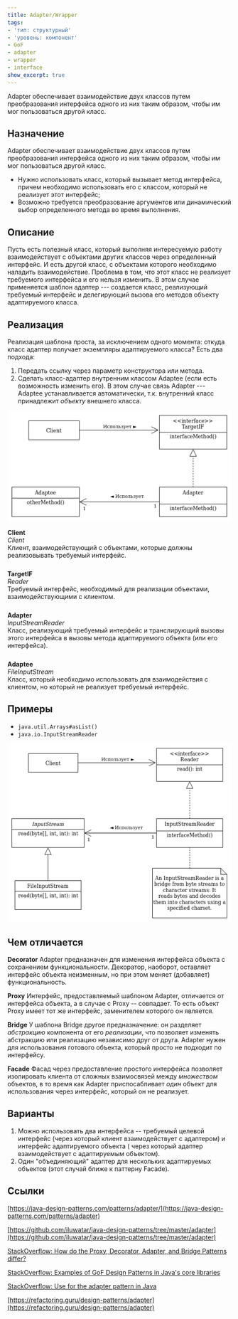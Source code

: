 ```yaml
---
title: Adapter/Wrapper
tags:
- 'тип: структурный'
- 'уровень: компонент'
- GoF
- adapter
- wrapper
- interface
show_excerpt: true
---
```


Adapter обеспечивает взаимодействие двух классов путем преобразования интерфейса
одного из них таким образом, чтобы им мог пользоваться другой класс.

<!--more-->

<style>
    .wrap {
        padding-bottom: 25px;
    }
</style>

## Назначение
Adapter обеспечивает взаимодействие двух классов путем преобразования интерфейса
одного из них таким образом, чтобы им мог пользоваться другой класс.

- Нужно использовать класс, который вызывает метод интерфейса, причем необходимо
    использовать его с классом, который не реализует этот интерфейс;
- Возможно требуется преобразование аргументов или динамический выбор определенного метода
    во время выполнения.

## Описание
Пусть есть полезный класс, который выполняя интересуемую работу взаимодействует
с объектами других классов через определенный интерфейс. И есть другой класс, с
объектами которого необходимо наладить взаимодействие. Проблема в том, что этот
класс не реализует требуемого интерфейса и его нельзя изменить. В этом случае
применяется шаблон адаптер --- создается класс, реализующий требуемый интерфейс
и делегирующий вызова его методов объекту адаптируемого класса.

## Реализация
Реализация шаблона проста, за исключением одного момента: откуда класс адаптер
получает экземпляры адаптируемого класса? Есть два подхода:
1. Передать ссылку через параметр конструктора или метода.
1. Сделать класс-адаптер внутренним классом Adaptee (если есть возможность
изменить его). В этом случае связь Adapter --- Adaptee устанавливается
автоматически, т.к. внутренний класс принадлежит *объекту* внешнего класса.

<p align="center">
  <img src="/assets/images/2021/01/adapter/adapter-class-diagram.png" />
</p>

<div class="grid grid--px-0">
  <div class="cell cell--lg-1 cell--3"><b>Client</b></div>
  <div class="cell cell--auto"><i>Client</i></div>
  <div class="cell cell--lg-12 wrap">Клиент, взаимодействующий с объектами, которые должны реализовывать требуемый интерфейс.</div>

  <div class="cell cell--lg-1 cell--3"><b>TargetIF</b></div>
  <div class="cell cell--auto"><i>Reader</i></div>
  <div class="cell cell--lg-12 wrap">Требуемый интерфейс, необходимый для реализации объектами, взаимодействующими с клиентом.</div>

  <div class="cell cell--lg-1 cell--3"><b>Adapter</b></div>
  <div class="cell cell--auto"><i>InputStreamReader</i></div>
  <div class="cell cell--lg-12 wrap">Класс, реализующий требуемый интерфейс и транслирующий вызовы этого интерфейса в вызовы метода адаптируемого объекта (или его интерфейса).</div>

  <div class="cell cell--lg-1 cell--3"><b>Adaptee</b></div>
  <div class="cell cell--auto"><i>FileInputStream</i></div>
  <div class="cell cell--lg-12">Класс, который необходимо использовать для взаимодействия с клиентом, но который не реализует требуемый интерфейс.</div>
</div>

## Примеры
* `java.util.Arrays#asList()`
* `java.io.InputStreamReader`
<p align="center">
  <img src="/assets/images/2021/01/adapter/adapter-sample.png" />
</p>

## Чем отличается
**Decorator** Adapter предназначен для изменения интерфейса объекта с
сохранением функциональности. Декоратор, наоборот, оставляет интерфейс объекта
неизменным, но при этом меняет (добавляет) функциональность.

**Proxy** Интерфейс, предоставляемый шаблоном Adapter, отличается от интерфейса
объекта, а в случае с Proxy -- совпадает. То есть объект Proxy имеет тот же
интерфейс, заменителем которого он является.

**Bridge** У шаблона Bridge другое предназначение: он разделяет *абстракцию*
компонента от его *реализации*, что позволяет изменять абстракцию или реализацию
независимо друг от друга. Adapter нужен для использования готового объекта,
который просто не подходит по интерфейсу.

**Facade** Фасад через предоставление простого интерфейса позволяет изолировать
клиента от сложных взаимосвязей между *множеством* объектов, в то время как
Adapter приспосабливает *один* объект для использования через интерфейс, который он
не реализует.

## Варианты
1. Можно использовать два интерфейса -- требуемый целевой интерфейс (через
который клиент взаимодействует с адаптером) и интерфейс адаптируемого объекта (
через который адаптер взаимодействует с адаптируемым объектом).
1. Один "объединяющий" адаптер для нескольких адаптируемых объектов (этот случай
ближе к паттерну Facade).

## Ссылки
[https://java-design-patterns.com/patterns/adapter/](https://java-design-patterns.com/patterns/adapter)

[https://github.com/iluwatar/java-design-patterns/tree/master/adapter](https://github.com/iluwatar/java-design-patterns/tree/master/adapter)

[StackOverflow: How do the Proxy, Decorator, Adapter, and Bridge Patterns differ?](https://stackoverflow.com/a/350471/5457525)

[StackOverflow: Examples of GoF Design Patterns in Java's core libraries](https://stackoverflow.com/a/2707195/5457525)

[StackOverflow: Use for the adapter pattern in Java](https://stackoverflow.com/a/3545351/5457525)

[https://refactoring.guru/design-patterns/adapter](https://refactoring.guru/design-patterns/adapter)
